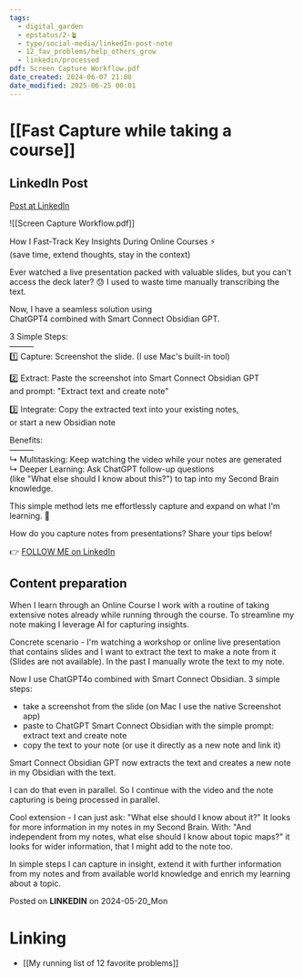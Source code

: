 ```yaml
---
tags:
  - digital_garden
  - epstatus/2-🪴
  - type/social-media/linkedIn-post-note
  - 12_fav_problems/help_others_grow
  - linkedin/processed
pdf: Screen Capture Workflow.pdf
date_created: 2024-06-07 21:08
date_modified: 2025-06-25 00:01
---
```

# [[Fast Capture while taking a course]]

## LinkedIn Post

[Post at LinkedIn](https://www.linkedin.com/posts/sebastiankamilli_fast-track-key-insights-during-online-courses-activity-7198223441701875712-DXIj?utm_source=share&utm_medium=member_desktop)

![[Screen Capture Workflow.pdf]]

How I Fast-Track Key Insights During Online Courses ⚡️  
(save time, extend thoughts, stay in the context)  
  
Ever watched a live presentation packed with valuable slides, but you can't access the deck later? 😓 I used to waste time manually transcribing the text.  
  
Now, I have a seamless solution using  
ChatGPT4 combined with Smart Connect Obsidian GPT.  
  
3 Simple Steps:  
———  
1️⃣ Capture: Screenshot the slide. (I use Mac's built-in tool)  
  
2️⃣ Extract: Paste the screenshot into Smart Connect Obsidian GPT  
and prompt: "Extract text and create note"  
  
3️⃣ Integrate: Copy the extracted text into your existing notes,  
or start a new Obsidian note  
  
Benefits:  
———  
↳ Multitasking: Keep watching the video while your notes are generated  
↳ Deeper Learning: Ask ChatGPT follow-up questions  
(like "What else should I know about this?") to tap into my Second Brain knowledge.  
  
This simple method lets me effortlessly capture and expand on what I'm learning. 🙌  
  
How do you capture notes from presentations? Share your tips below!

👉 [FOLLOW ME on LinkedIn](https://www.linkedin.com/comm/mynetwork/discovery-see-all?usecase=PEOPLE_FOLLOWS&followMember=sebastiankamilli)

## Content preparation

When I learn through an Online Course I work with a routine of taking extensive notes already while running through the course. To streamline my note making I leverage AI for capturing insights. 

Concrete scenario - I'm watching a workshop or online live presentation that contains slides and I want to extract the text to make a note from it (Slides are not available).  In the past I manually wrote the text to my note. 

Now I use ChatGPT4o combined with Smart Connect Obsidian.
3 simple steps:
+ take a screenshot from the slide (on Mac I use the native Screenshot app)
+ paste to ChatGPT Smart Connect Obsidian with the simple prompt: extract text and create note
+ copy the text to your note (or use it directly as a new note and link it)

Smart Connect Obsidian GPT now extracts the text and creates a new note in my Obsidian with the text.

I can do that even in parallel. So I continue with the video and the note capturing is being processed in parallel. 

Cool extension - I can just ask: "What else should I know about it?" It looks for more information in my notes in my Second Brain. 
With: "And independent from my notes, what else should I know about topic maps?" it looks for wider information, that I might add to the note too.

In simple steps I can capture in insight, extend it with further information from my notes and from available world knowledge and enrich my learning about a topic. 

Posted on **LINKEDIN** on 2024-05-20_Mon

# Linking

+ [[My running list of 12 favorite problems]]